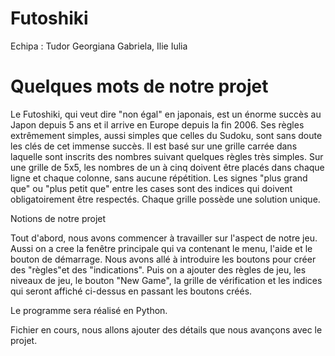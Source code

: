 
#  Futoshiki

Echipa : Tudor Georgiana Gabriela, Ilie Iulia

#  Quelques mots de notre projet

 Le Futoshiki, qui veut dire "non égal" en japonais, est un énorme succès au Japon depuis 5 ans et il arrive en Europe depuis la fin 2006. Ses règles extrêmement simples, aussi simples que celles du Sudoku, sont sans doute les clés de cet immense succès.
 Il est basé sur une grille carrée dans laquelle sont inscrits des nombres suivant quelques règles très simples. Sur une grille de 5x5, les nombres de un à cinq doivent être placés dans chaque ligne et chaque colonne, sans aucune répétition. Les signes "plus grand que" ou "plus petit que" entre les cases sont des indices qui doivent obligatoirement être respectés. Chaque grille possède une solution unique.
 
  Notions de notre projet
 
 Tout d'abord, nous avons commencer à travailler sur l'aspect de notre jeu. Aussi on a cree la fenêtre principale qui va contenant le menu, l'aide et le bouton de démarrage.
 Nous avons allé à introduire les boutons pour créer des "règles"et des "indications". Puis on a ajouter des règles de jeu, les niveaux de jeu, le bouton "New Game", la grille de vérification et les indices qui seront affiché ci-dessus en passant les boutons créés.
 
 Le programme sera réalisé en Python.

 Fichier en cours, nous allons ajouter des détails que nous avançons avec le projet.
 

